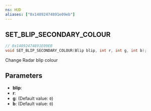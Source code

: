 ```yaml
---
ns: HUD
aliases: ["0x14892474891e09eb"]
---
```

## SET_BLIP_SECONDARY_COLOUR

```c
// 0x14892474891E09EB
void SET_BLIP_SECONDARY_COLOUR(Blip blip, int r, int g, int b);
```

Change Radar blip colour


## Parameters
* **blip**: 
* **r**: 
* **g**: (Default value: `0`)
* **b**: (Default value: `0`)
